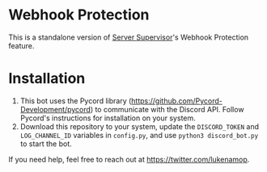 # Webhook Protection
This is a standalone version of [Server Supervisor](https://discord-security.gitbook.io/server-supervisor/)'s Webhook Protection feature.

# Installation
1. This bot uses the Pycord library (https://github.com/Pycord-Development/pycord) to communicate with the Discord API. Follow Pycord's instructions for installation on your system.
2. Download this repository to your system, update the `DISCORD_TOKEN` and `LOG_CHANNEL_ID` variables in `config.py`, and use `python3 discord_bot.py` to start the bot.

If you need help, feel free to reach out at https://twitter.com/lukenamop.
